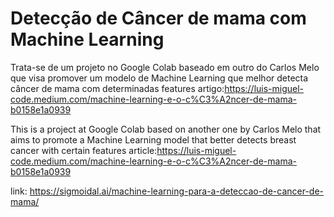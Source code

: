 # Detecção de Câncer de mama com Machine Learning
Trata-se de um projeto no Google Colab baseado em outro do Carlos Melo que visa promover um modelo de Machine Learning que melhor detecta câncer de mama com determinadas features
artigo:https://luis-miguel-code.medium.com/machine-learning-e-o-c%C3%A2ncer-de-mama-b0158e1a0939

This is a project at Google Colab based on another one by Carlos Melo that aims to promote a Machine Learning model that better detects breast cancer with certain features
article:https://luis-miguel-code.medium.com/machine-learning-e-o-c%C3%A2ncer-de-mama-b0158e1a0939

link: https://sigmoidal.ai/machine-learning-para-a-deteccao-de-cancer-de-mama/
